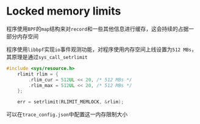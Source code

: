 # Locked memory limits
程序使用`BPF`的`map`结构来对`record`和一些其他信息进行缓存，这会持续的占据一部分内存空间

程序使用`libbpf`实现`io`事件观测功能，对程序使用内存空间上线设置为`512 MBs`，其原理是通过`sys_call_setrlimit`

```c
#include <sys/resource.h>
    rlimit rlim = {
        .rlim_cur = 512UL << 20, /* 512 MBs */
        .rlim_max = 512UL << 20, /* 512 MBs */
    };

    err = setrlimit(RLIMIT_MEMLOCK, &rlim);
```

可以在`trace_config.json`中配置这一内存限制大小